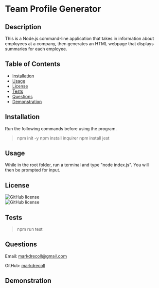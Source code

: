 # Team Profile Generator
  ## Description
  This is a Node.js command-line application that takes in information about employees at a company, then generates an HTML webpage that displays summaries for each employee. 
  ## Table of Contents
   - [Installation](#Installation)
   - [Usage](#Usage)
   - [License](#License)
   - [Tests](#Tests)
   - [Questions](#Questions)
   - [Demonstration](#Demonstration)
  ## Installation
  Run the following commands before using the program.
  >npm init -y
  >npm install inquirer
  >npm install jest
  ## Usage
  While in the root folder, run a terminal and type "node index.js". You will then be prompted for input.
  ## License
  ![GitHub license](https://img.shields.io/badge/Language-JavaScript-orange.svg)  
  ![GitHub license](https://img.shields.io/badge/Environment-Node-yellow.svg)
  ## Tests
  >npm run test
  ## Questions
  Email: markdrecoll@gmail.com

  GitHub: [markdrecoll](https://github.com/markdrecoll/)

  ## Demonstration